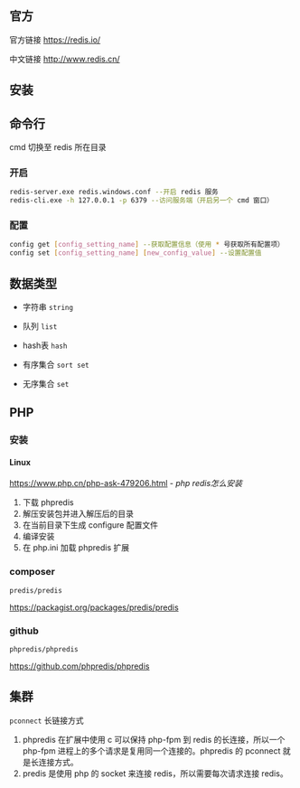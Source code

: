 ## 官方

官方链接 https://redis.io/

中文链接 http://www.redis.cn/



## 安装

## 命令行

cmd 切换至 redis 所在目录

### 开启

```bash
redis-server.exe redis.windows.conf --开启 redis 服务
redis-cli.exe -h 127.0.0.1 -p 6379 --访问服务端（开启另一个 cmd 窗口）
```



### 配置

```bash
config get [config_setting_name] --获取配置信息（使用 * 号获取所有配置项）
config set [config_setting_name] [new_config_value] --设置配置值
```



## 数据类型

- 字符串 `string`

- 队列 `list`

- hash表 `hash`

- 有序集合 `sort set`

- 无序集合 `set`

## PHP

### 安装

#### Linux

https://www.php.cn/php-ask-479206.html - *php redis怎么安装*

1. 下载 phpredis
2. 解压安装包并进入解压后的目录
3. 在当前目录下生成 configure 配置文件
4. 编译安装
5. 在 php.ini 加载 phpredis 扩展

### composer

`predis/predis`

<span class="icon octicon-file composer-icon medium-yellow "></span> <https://packagist.org/packages/predis/predis>



### github

`phpredis/phpredis`

<span class="icon octicon-file github-icon "></span> <https://github.com/phpredis/phpredis>

## 集群

`pconnect` 长链接方式

1. phpredis 在扩展中使用 c 可以保持 php-fpm 到 redis 的长连接，所以一个 php-fpm 进程上的多个请求是复用同一个连接的。phpredis 的 pconnect 就是长连接方式。
2. predis 是使用 php 的 socket 来连接 redis，所以需要每次请求连接 redis。

